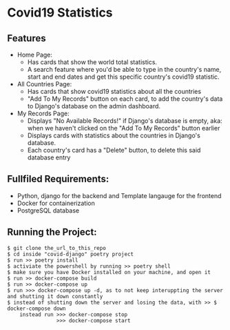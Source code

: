 # Covid19 Statistics

## Features

- Home Page:
    - Has cards that show the world total statistics.
    - A search feature where you'd be able to type in the country's name, start and end dates and get this specific country's covid19 statistic.
- All Countries Page:
    - Has cards that show covid19 statistics about all the countries
    - "Add To My Records" button on each card, to add the country's data to Django's database on the admin dashboard.
- My Records Page:
    - Displays "No Available Records!" if Django's database is empty, aka: when we haven't clicked on the "Add To My Records" button earlier
    - Displays cards with statistics about the countries in Django's database.
    - Each country's card has a "Delete" button, to delete this said database entry

## Fullfiled Requirements:

- Python, django for the backend and Template langauge for the frontend
- Docker for containerization 
- PostgreSQL database

## Running the Project:

```
$ git clone the_url_to_this_repo
$ cd inside "covid-django" poetry project
$ run >> poetry install
$ activiate the powershell by running >> poetry shell
$ make sure you have Docker installed on your machine, and open it
$ run >> docker-compose build
$ run >> docker-compose up
$ run >>> docker-compose up -d, as to not keep interuppting the server and shutting it down constantly
$ instead of shutting down the server and losing the data, with >> $ docker-compose down
	instead run >>> docker-compose stop
		        >>> docker-compose start
```